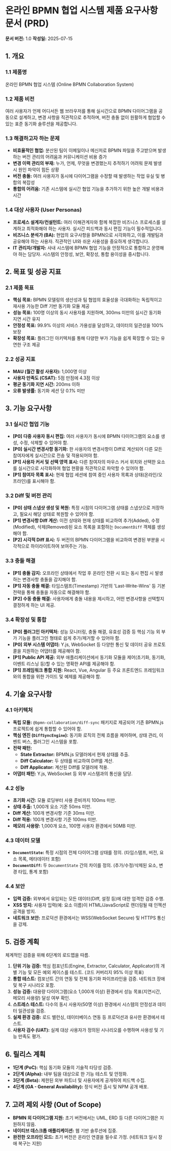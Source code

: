 # 온라인 BPMN 협업 시스템 제품 요구사항 문서 (PRD)

**문서 버전:** 1.0
**작성일:** 2025-07-15

## 1. 개요

### 1.1 제품명
온라인 BPMN 협업 시스템 (Online BPMN Collaboration System)

### 1.2 제품 비전
여러 사용자가 언제 어디서든 웹 브라우저를 통해 실시간으로 BPMN 다이어그램을 공동으로 설계하고, 변경 사항을 직관적으로 추적하며, 버전 충돌 없이 원활하게 협업할 수 있는 표준 동기화 솔루션을 제공합니다.

### 1.3 해결하고자 하는 문제
- **비효율적인 협업:** 분산된 팀이 이메일이나 메신저로 BPMN 파일을 주고받으며 발생하는 버전 관리의 어려움과 커뮤니케이션 비용 증가
- **변경 이력 관리의 부재:** 누가, 언제, 무엇을 변경했는지 추적하기 어려워 문제 발생 시 원인 파악이 힘든 상황
- **버전 충돌:** 여러 사용자가 동시에 다이어그램을 수정할 때 발생하는 작업 유실 및 병합의 복잡성
- **통합의 어려움:** 기존 시스템에 실시간 협업 기능을 추가하기 위한 높은 개발 비용과 시간

### 1.4 대상 사용자 (User Personas)
- **프로세스 설계자/컨설턴트:** 여러 이해관계자와 함께 복잡한 비즈니스 프로세스를 설계하고 최적화해야 하는 사용자. 실시간 피드백과 동시 편집 기능이 필수적입니다.
- **비즈니스 분석가 (BA):** 현업의 요구사항을 BPMN으로 시각화하고, 이를 개발팀과 공유해야 하는 사용자. 직관적인 UI와 쉬운 사용성을 중요하게 생각합니다.
- **IT 관리자/개발자:** 사내 시스템에 BPMN 협업 기능을 안정적으로 통합하고 운영해야 하는 담당자. 시스템의 안정성, 보안, 확장성, 통합 용이성을 중시합니다.

## 2. 목표 및 성공 지표

### 2.1 제품 목표
- **핵심 목표:** BPMN 모델링의 생산성과 팀 협업의 효율성을 극대화하는 독립적이고 재사용 가능한 Diff 기반 동기화 모듈 제공
- **성능 목표:** 100명 이상의 동시 사용자를 지원하며, 300ms 미만의 실시간 동기화 지연 시간 유지
- **안정성 목표:** 99.9% 이상의 서비스 가용성을 달성하고, 데이터의 일관성을 100% 보장
- **확장성 목표:** 플러그인 아키텍처를 통해 다양한 부가 기능을 쉽게 확장할 수 있는 유연한 구조 제공

### 2.2 성공 지표
- **MAU (월간 활성 사용자):** 1,000명 이상
- **사용자 만족도 (CSAT):** 5점 만점에 4.3점 이상
- **평균 동기화 지연 시간:** 200ms 이하
- **오류 발생률:** 동기화 세션 당 0.1% 미만

## 3. 기능 요구사항

### 3.1 실시간 협업 기능
- **[P0] 다중 사용자 동시 편집:** 여러 사용자가 동시에 BPMN 다이어그램의 요소를 생성, 수정, 삭제할 수 있어야 함.
- **[P0] 실시간 변경사항 동기화:** 한 사용자의 변경사항이 Diff로 계산되어 다른 모든 참여자에게 실시간으로 전송 및 적용되어야 함.
- **[P1] 사용자 커서 및 선택 영역 표시:** 다른 참여자의 마우스 커서 위치와 선택한 요소를 실시간으로 시각화하여 협업 현황을 직관적으로 파악할 수 있어야 함.
- **[P1] 참여자 목록 표시:** 현재 협업 세션에 참여 중인 사용자 목록과 상태(온라인/오프라인)를 표시해야 함.

### 3.2 Diff 및 버전 관리
- **[P0] 상태 스냅샷 생성 및 복원:** 특정 시점의 다이어그램 상태를 스냅샷으로 저장하고, 필요시 해당 상태로 복원할 수 있어야 함.
- **[P1] 변경사항 Diff 계산:** 이전 상태와 현재 상태를 비교하여 추가(Added), 수정(Modified), 삭제(Removed)된 요소 목록을 포함하는 `DocumentDiff` 객체를 생성해야 함.
- **[P2] 시각적 Diff 표시:** 두 버전의 BPMN 다이어그램을 비교하여 변경된 부분을 시각적으로 하이라이트하여 보여주는 기능.

### 3.3 충돌 해결
- **[P1] 충돌 감지:** 오프라인 상태에서 작업 후 온라인 전환 시 또는 동시 편집 시 발생하는 변경사항 충돌을 감지해야 함.
- **[P1] 자동 충돌 해결:** 타임스탬프(Timestamp) 기반의 'Last-Write-Wins' 등 기본 전략을 통해 충돌을 자동으로 해결해야 함.
- **[P2] 수동 충돌 해결:** 사용자에게 충돌 내용을 제시하고, 어떤 변경사항을 선택할지 결정하게 하는 UI 제공.

### 3.4 확장성 및 통합
- **[P0] 플러그인 아키텍처:** 성능 모니터링, 충돌 해결, 유효성 검증 등 핵심 기능 외 부가 기능을 플러그인 형태로 쉽게 추가/제거할 수 있어야 함.
- **[P0] 외부 시스템 어댑터:** Y.js, WebSocket 등 다양한 통신 및 데이터 공유 프로토콜을 지원하는 어댑터를 제공해야 함.
- **[P1] Public API 제공:** 외부 애플리케이션에서 동기화 모듈을 제어(초기화, 동기화, 이벤트 리스닝 등)할 수 있는 명확한 API를 제공해야 함.
- **[P1] 프레임워크 통합 지원:** React, Vue, Angular 등 주요 프론트엔드 프레임워크와의 통합을 위한 가이드 및 예제를 제공해야 함.

## 4. 기술 요구사항

### 4.1 아키텍처
- **독립 모듈:** `@bpmn-collaboration/diff-sync` 패키지로 제공되어 기존 BPMN.js 프로젝트에 쉽게 통합할 수 있어야 함.
- **핵심 엔진 (`DiffSyncEngine`):** 동기화 로직의 전체 흐름을 제어하며, 상태 관리, 이벤트 버스, 플러그인 시스템을 포함.
- **전략 패턴:**
    - **State Extractor:** BPMN.js 모델러에서 현재 상태를 추출.
    - **Diff Calculator:** 두 상태를 비교하여 Diff를 계산.
    - **Diff Applicator:** 계산된 Diff를 모델러에 적용.
- **어댑터 패턴:** Y.js, WebSocket 등 외부 시스템과의 통신을 담당.

### 4.2 성능
- **초기화 시간:** 모듈 로딩부터 사용 준비까지 100ms 미만.
- **상태 추출:** 1,000개 요소 기준 50ms 미만.
- **Diff 계산:** 100개 변경사항 기준 30ms 미만.
- **Diff 적용:** 100개 변경사항 기준 100ms 미만.
- **메모리 사용량:** 1,000개 요소, 100명 사용자 환경에서 50MB 미만.

### 4.3 데이터 모델
- **`DocumentState`:** 특정 시점의 전체 다이어그램 상태를 정의. (타임스탬프, 버전, 요소 목록, 메타데이터 포함)
- **`DocumentDiff`:** 두 `DocumentState` 간의 차이를 정의. (추가/수정/삭제된 요소, 변경 타입, 통계 포함)

### 4.4 보안
- **입력 검증:** 외부에서 유입되는 모든 데이터(Diff, 설정 등)에 대한 엄격한 검증 수행.
- **XSS 방지:** 사용자 입력(예: 요소 이름)이 HTML/JavaScript로 렌더링될 때 인젝션 공격을 방지.
- **네트워크 보안:** 프로덕션 환경에서는 WSS(WebSocket Secure) 및 HTTPS 통신을 강제.

## 5. 검증 계획
체계적인 검증을 위해 6단계의 로드맵을 따름.

1.  **단위 기능 검증:** 핵심 컴포넌트(Engine, Extractor, Calculator, Applicator)의 개별 기능 및 모든 예외 케이스를 테스트. (코드 커버리지 95% 이상 목표)
2.  **통합 테스트:** 컴포넌트 간의 연동 및 전체 동기화 파이프라인을 검증. 네트워크 장애 및 복구 시나리오 포함.
3.  **성능 검증:** 대용량 다이어그램(요소 1,000개 이상) 환경에서 성능 목표(지연시간, 메모리 사용량) 달성 여부 확인.
4.  **스트레스 테스트:** 다수의 동시 사용자(50명 이상) 환경에서 시스템의 안정성과 데이터 일관성을 검증.
5.  **실제 환경 검증:** 로드 밸런싱, 데이터베이스 연동 등 프로덕션과 유사한 환경에서 테스트.
6.  **사용자 검수 (UAT):** 실제 대상 사용자가 정의된 시나리오를 수행하며 사용성 및 기능 만족도 평가.

## 6. 릴리스 계획
- **1단계 (PoC):** 핵심 동기화 모듈의 기술적 타당성 검증.
- **2단계 (Alpha):** 내부 팀을 대상으로 한 기능 테스트 및 안정화.
- **3단계 (Beta):** 제한된 외부 파트너 및 사용자에게 공개하여 피드백 수집.
- **4단계 (GA - General Availability):** 정식 버전 출시 및 NPM 공개 배포.

## 7. 고려 제외 사항 (Out of Scope)
- **BPMN 외 다이어그램 지원:** 초기 버전에서는 UML, ERD 등 다른 다이어그램은 지원하지 않음.
- **네이티브 데스크톱 애플리케이션:** 웹 기반 솔루션에 집중.
- **완전한 오프라인 모드:** 초기 버전은 온라인 연결을 필수로 가정. (네트워크 일시 장애 복구는 지원)
